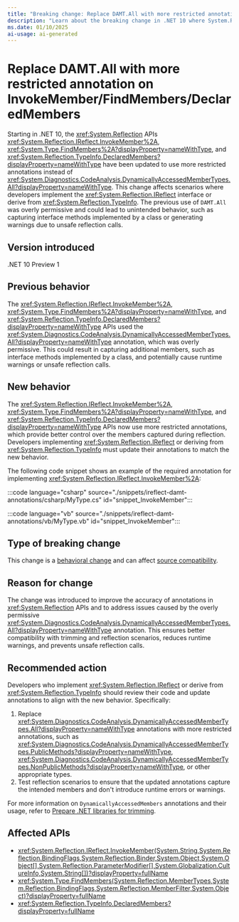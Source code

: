 ```yaml
---
title: "Breaking change: Replace DAMT.All with more restricted annotation on InvokeMember/FindMembers/DeclaredMembers"
description: "Learn about the breaking change in .NET 10 where System.Reflection APIs InvokeMember, FindMembers, and DeclaredMembers use more restricted annotations instead of DAMT.All."
ms.date: 01/10/2025
ai-usage: ai-generated
---
```


# Replace DAMT.All with more restricted annotation on InvokeMember/FindMembers/DeclaredMembers

Starting in .NET 10, the <xref:System.Reflection> APIs <xref:System.Reflection.IReflect.InvokeMember%2A>, <xref:System.Type.FindMembers%2A?displayProperty=nameWithType>, and <xref:System.Reflection.TypeInfo.DeclaredMembers?displayProperty=nameWithType> have been updated to use more restricted annotations instead of <xref:System.Diagnostics.CodeAnalysis.DynamicallyAccessedMemberTypes.All?displayProperty=nameWithType>. This change affects scenarios where developers implement the <xref:System.Reflection.IReflect> interface or derive from <xref:System.Reflection.TypeInfo>. The previous use of `DAMT.All` was overly permissive and could lead to unintended behavior, such as capturing interface methods implemented by a class or generating warnings due to unsafe reflection calls.

## Version introduced

.NET 10 Preview 1

## Previous behavior

The <xref:System.Reflection.IReflect.InvokeMember%2A>, <xref:System.Type.FindMembers%2A?displayProperty=nameWithType>, and <xref:System.Reflection.TypeInfo.DeclaredMembers?displayProperty=nameWithType> APIs used the <xref:System.Diagnostics.CodeAnalysis.DynamicallyAccessedMemberTypes.All?displayProperty=nameWithType> annotation, which was overly permissive. This could result in capturing additional members, such as interface methods implemented by a class, and potentially cause runtime warnings or unsafe reflection calls.

## New behavior

The <xref:System.Reflection.IReflect.InvokeMember%2A>, <xref:System.Type.FindMembers%2A?displayProperty=nameWithType>, and <xref:System.Reflection.TypeInfo.DeclaredMembers?displayProperty=nameWithType> APIs now use more restricted annotations, which provide better control over the members captured during reflection. Developers implementing <xref:System.Reflection.IReflect> or deriving from <xref:System.Reflection.TypeInfo> must update their annotations to match the new behavior.

The following code snippet shows an example of the required annotation for implementing <xref:System.Reflection.IReflect.InvokeMember%2A>:

:::code language="csharp" source="./snippets/ireflect-damt-annotations/csharp/MyType.cs" id="snippet_InvokeMember":::

:::code language="vb" source="./snippets/ireflect-damt-annotations/vb/MyType.vb" id="snippet_InvokeMember":::

## Type of breaking change

This change is a [behavioral change](../../categories.md#behavioral-change) and can affect [source compatibility](../../categories.md#source-compatibility).

## Reason for change

The change was introduced to improve the accuracy of annotations in <xref:System.Reflection> APIs and to address issues caused by the overly permissive <xref:System.Diagnostics.CodeAnalysis.DynamicallyAccessedMemberTypes.All?displayProperty=nameWithType> annotation. This ensures better compatibility with trimming and reflection scenarios, reduces runtime warnings, and prevents unsafe reflection calls.

## Recommended action

Developers who implement <xref:System.Reflection.IReflect> or derive from <xref:System.Reflection.TypeInfo> should review their code and update annotations to align with the new behavior. Specifically:

1. Replace <xref:System.Diagnostics.CodeAnalysis.DynamicallyAccessedMemberTypes.All?displayProperty=nameWithType> annotations with more restricted annotations, such as <xref:System.Diagnostics.CodeAnalysis.DynamicallyAccessedMemberTypes.PublicMethods?displayProperty=nameWithType>, <xref:System.Diagnostics.CodeAnalysis.DynamicallyAccessedMemberTypes.NonPublicMethods?displayProperty=nameWithType>, or other appropriate types.
2. Test reflection scenarios to ensure that the updated annotations capture the intended members and don't introduce runtime errors or warnings.

For more information on `DynamicallyAccessedMembers` annotations and their usage, refer to [Prepare .NET libraries for trimming](/dotnet/core/deploying/trimming/prepare-libraries-for-trimming).

## Affected APIs

- <xref:System.Reflection.IReflect.InvokeMember(System.String,System.Reflection.BindingFlags,System.Reflection.Binder,System.Object,System.Object[],System.Reflection.ParameterModifier[],System.Globalization.CultureInfo,System.String[])?displayProperty=fullName>
- <xref:System.Type.FindMembers(System.Reflection.MemberTypes,System.Reflection.BindingFlags,System.Reflection.MemberFilter,System.Object)?displayProperty=fullName>
- <xref:System.Reflection.TypeInfo.DeclaredMembers?displayProperty=fullName>
